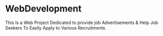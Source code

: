 # WebDevelopment
This Is a Web Project Dedicated to provide job Advertisements & Help Job Seekers To Easily Apply to Various Recruitments. 
